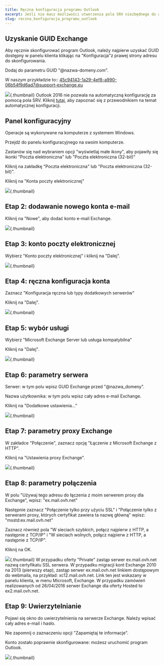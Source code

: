 ```yaml
---
title: Ręczna konfiguracja programu Outlook
excerpt: Jeśli nie masz możliwości utworzenia pola SRV niezbędnego do automatycznej konfiguracji programu Outlook, postępuj zgodnie z tym przewodnikiem.
slug: reczna_konfiguracja_programu_outlook
---
```



## Uzyskanie GUID Exchange
Aby ręcznie skonfigurować program Outlook, należy najpierw uzyskać GUID dostępny w panelu klienta klikając na "Konfiguracja"z prawej strony adresu do skonfigurowania. 

Dodaj do parametru GUID "@nazwa-domeny.com".

W naszym przykładzie to::
45c94143-1a29-4ef8-a990-06b54f9d6ad7@support-exchange.eu

![](images/img_1568.jpg){.thumbnail}
Outlook 2016 nie pozwala na automatyczną konfigurację za pomocą pola SRV. Kliknij [tutaj](https://www.ovh.pl/g1245.exchange-automatyczna-konfiguracja-outlook), aby zapoznać się z przewodnikiem na temat automatycznej konfiguracji.


## Panel konfiguracyjny
Operacje są wykonywane na komputerze z systemem Windows.

Przejdź do panelu konfiguracyjnego na swoim komputerze.

Zastanów się nad wybraniem opcji "wyświetlaj małe ikony", aby pojawiły się ikonki "Poczta elektroniczna" lub "Poczta elektroniczna (32-bit)"

Kliknij na zakładkę "Poczta elektroniczna" lub "Poczta elektroniczna (32-bit)".

Kliknij na "Konta poczty elektronicznej"

![](images/img_992.jpg){.thumbnail}


## Etap 2: dodawanie nowego konta e-mail
Kliknij na "Nowe", aby dodać konto e-mail Exchange.

![](images/img_1551.jpg){.thumbnail}


## Etap 3: konto poczty elektronicznej
Wybierz "Konto poczty elektronicznej" i kliknij na "Dalej".

![](images/img_994.jpg){.thumbnail}


## Etap 4: ręczna konfiguracja konta
Zaznacz "Konfiguracja ręczna lub typy dodatkowych serwerów"

Kliknij na "Dalej".

![](images/img_1552.jpg){.thumbnail}


## Etap 5: wybór usługi
Wybierz "Microsoft Exchange Server lub usługa kompatybilna"

Kliknij na "Dalej".

![](images/img_1553.jpg){.thumbnail}


## Etap 6: parametry serwera
Serwer: w tym polu wpisz GUID Exchange przed "@nazwa_domeny".

Nazwa użytkownika: w tym polu wpisz cały adres e-mail Exchange.

Kliknij na "Dodatkowe ustawienia..."

![](images/img_1554.jpg){.thumbnail}


## Etap 7: parametry proxy Exchange
W zakładce "Połączenie", zaznacz opcję "Łączenie z Microsoft Exchange z HTTP".

Kliknij na "Ustawienia proxy Exchange".

![](images/img_1555.jpg){.thumbnail}


## Etap 8: parametry połączenia
W polu "Używaj tego adresu do łączenia z moim serwerem proxy dla Exchange", wpisz: "ex.mail.ovh.net"

Następnie zaznacz "Połączenie tylko przy użyciu SSL" i "Połączenie tylko z serwerami proxy, których certyfikat zawiera ta nazwę główną" wpisz: "msstd:ex.mail.ovh.net" 

Zaznacz również pola "W sieciach szybkich, połącz najpierw z HTTP, a następnie z TCP/IP" i "W sieciach wolnych, połącz najpierw z HTTP, a następnie z TCP/IP".

Kliknij na  OK.

![](images/img_1556.jpg){.thumbnail}
W przypadku oferty "Private" zastąp serwer ex.mail.ovh.net nazwą certyfikatu SSL serwera. 
W przypadku migracji kont Exchange 2010 na 2013 (pierwszy etap), zastąp serwer ex.mail.ovh.net linkiem dostępowym do webmaila, na przykład: xc12.mail.ovh.net. Link ten jest wskazany w panelu klienta, w menu Microsoft, Exchange.
W przypadku zamówień realizowanych od 26/04/2016 serwer Exchange dla oferty Hosted to ex2.mail.ovh.net.


## Etap 9: Uwierzytelnianie
Pojawi się okno do uwierzytelnienia na serwerze Exchange. Należy wpisać cały adres e-mail i hasło.

Nie zapomnij o zaznaczeniu opcji "Zapamiętaj te informacje".

Konto zostało poprawnie skonfigurowane: możesz uruchomić program Outlook.

![](images/img_1557.jpg){.thumbnail}

